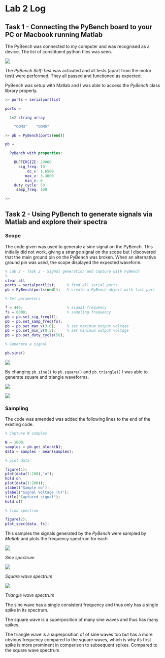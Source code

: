 # Lab 2 Log

## Task 1 - Connecting the PyBench board to your PC or Macbook running Matlab

The PyBench was connected to my computer and was recognised as a device. The list of constituent python files was seen.

![](media/python.jpg)

The *PyBench Self-Test* was activated and all tests (apart from the motor test) were performed. They all passed and functioned as expected.

PyBench was setup with Matlab and I was able to access the *PyBench* class library properly.

```matlab
>> ports = serialportlist

ports = 

  1×2 string array

    "COM3"    "COM5"

>> pb = PyBench(ports(end))

pb = 

  PyBench with properties:

    BUFFERSIZE: 20000
      sig_freq: 10
          dc_v: 1.6500
         max_v: 3.3000
         min_v: 0
    duty_cycle: 50
     samp_freq: 100

>> 
```

## Task 2 - Using PyBench to generate signals via Matlab and explore their spectra

### Scope

The code given was used to generate a sine signal on the PyBench. This initially did not work, giving a strange signal on the scope but I discovered that the main ground pin on the PyBench was broken. When an alternative ground pin was used, the scope displayed the expected waveform.

```matlab
% Lab 2 - Task 2 - Signal generation and capture with PyBench
%
clear all
ports = serialportlist;     % find all serial ports
pb = PyBench(ports(end));   % create a PyBench object with last port

% Set parameters

f = 440;                    % signal frequency
fs = 8000;                  % sampling frequency
pb = pb.set_sig_freq(f);
pb = pb.set_samp_freq(fs);
pb = pb.set_max_v(3.0);     % set maximum output voltage
pb = pb.set_min_v(0.5);     % set minimum output voltage
pb = pb.set_duty_cycle(50);

% Generate a signal

pb.sine()
```

![](media/scope1.jpeg)

By changing `pb.sine()` to `pb.square()` and `pb.triangle()` I was able to generate square and triangle waveforms.

![](media/scope2.jpeg)

![](media/scope3.jpeg)

### Sampling

The code was amended was added the following lines to the end of the existing code.

```matlab
% Capture N samples

N = 1000;
samples = pb.get_block(N);
data = samples - mean(samples);

% plot data

figure(1);
plot(data(1:200),"o");
hold on
plot(data(1:200));
xlabel("Sample no");
ylabel("Signal Voltage (V)");
title("Captured signal");
hold off

% find spectrum

figure(2);
plot_spec(data, fs);
```

This samples the signals generated by the *PyBench* were sampled by *Matlab* and plots the frequency spectrum for each.

![](media/spectrum1.png)

*Sine spectrum*

![](media/spectrum2.png)

*Square wave spectrum*

![](media/spectrum3.png)

*Triangle wave spectrum*

The sine wave has a single consistent frequency and thus only has a single spike in its spectrum.

The square wave is a superposition of many sine waves and thus has many spikes.

The triangle wave is a superposition of of sine waves too but has a more obvious frequency compared to the square waves, which is why its first spike is more prominent in comparison to subsequent spikes. Compared to the square wave spectrum.